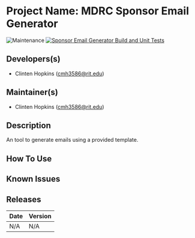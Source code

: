 # Project Name: MDRC Sponsor Email Generator
![Maintenance](https://img.shields.io/badge/Maintained%3F-Yes-green.svg) [![Sponsor Email Generator Build and Unit Tests](https://github.com/RIT-MDRC/SponsorEmailGen/actions/workflows/dotnet-desktop.yml/badge.svg)](https://github.com/RIT-MDRC/SponsorEmailGen/actions/workflows/dotnet-desktop.yml)

## Developers(s)
- Clinten Hopkins (cmh3586@rit.edu)

## Maintainer(s)
- Clinten Hopkins (cmh3586@rit.edu)

## Description
An tool to generate emails using a provided template.

## How To Use

## Known Issues

## Releases

|   Date   | Version |
|----------|---------|
| N/A |   N/A  |
